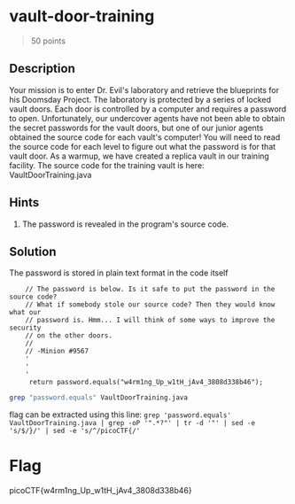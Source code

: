 # vault-door-training
> 50 points

 ## Description
Your mission is to enter Dr. Evil's laboratory and retrieve the blueprints for his Doomsday Project. The laboratory is protected by a series of locked vault doors. Each door is controlled by a computer and requires a password to open. Unfortunately, our undercover agents have not been able to obtain the secret passwords for the vault doors, but one of our junior agents obtained the source code for each vault's computer! You will need to read the source code for each level to figure out what the password is for that vault door. As a warmup, we have created a replica vault in our training facility. The source code for the training vault is here: VaultDoorTraining.java
## Hints
<ol>
    <li>The password is revealed in the program's source code.</li>
</ol> 

## Solution

The password is stored in plain text format in the code itself

```
    // The password is below. Is it safe to put the password in the source code?
    // What if somebody stole our source code? Then they would know what our
    // password is. Hmm... I will think of some ways to improve the security
    // on the other doors.
    //
    // -Minion #9567
    '
    '
    '
     return password.equals("w4rm1ng_Up_w1tH_jAv4_3808d338b46");

```

```bash
grep "password.equals" VaultDoorTraining.java
```

flag can be extracted using this line: `grep 'password.equals' VaultDoorTraining.java | grep -oP '".*?"' | tr -d '"' | sed -e 's/$/}/' | sed -e 's/^/picoCTF{/'`

# Flag

picoCTF{w4rm1ng_Up_w1tH_jAv4_3808d338b46}
